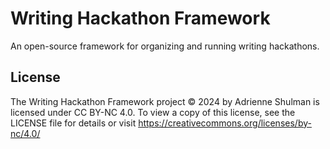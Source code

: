 # Writing Hackathon Framework
An open-source framework for organizing and running writing hackathons.

## License
The Writing Hackathon Framework project © 2024 by Adrienne Shulman is licensed under CC BY-NC 4.0. 
To view a copy of this license, see the LICENSE file for details or visit https://creativecommons.org/licenses/by-nc/4.0/
